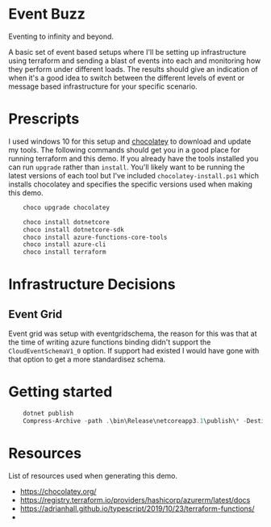 # Event Buzz

Eventing to infinity and beyond. 

A basic set of event based setups where I'll be setting up infrastructure using terraform and sending a blast of events into each and monitoring how they perform under different loads. The results should give an indication of when it's a good idea to switch between the different levels of event or message based infrastructure for your specific scenario. 

# Prescripts
    
    
I used windows 10 for this setup and [chocolatey](https://chocolatey.org/) to download and update my tools. The following commands should get you in a good place for running terraform and this demo. If you already have the tools installed you can run `upgrade` rather than `install`. You'll likely want to be running the latest versions of each tool but I've included `chocolatey-install.ps1` which installs chocolatey and specifies the specific versions used when making this demo.

```ps1
    choco upgrade chocolatey        

    choco install dotnetcore        
    choco install dotnetcore-sdk   
    choco install azure-functions-core-tools
    choco install azure-cli
    choco install terraform
```

# Infrastructure Decisions

## Event Grid
Event grid was setup with eventgridschema, the reason for this was that at the time of writing azure functions binding didn't support the `CloudEventSchemaV1_0` option. If support had existed I would have gone with that option to get a more standardisez schema. 

# Getting started

```ps1
    dotnet publish
    Compress-Archive -path .\bin\Release\netcoreapp3.1\publish\* -DestinatiouPath .\bin\Release\netcoreapp3.1\publish.zip
```

# Resources

List of resources used when generating this demo. 

* https://chocolatey.org/
* https://registry.terraform.io/providers/hashicorp/azurerm/latest/docs
* https://adrianhall.github.io/typescript/2019/10/23/terraform-functions/
* 
